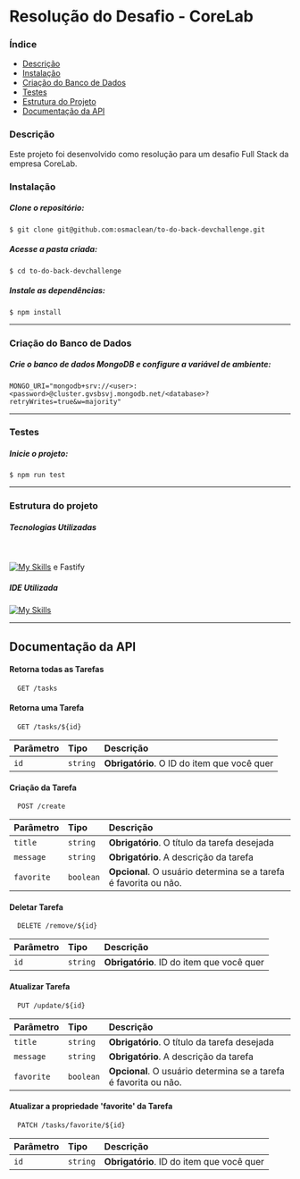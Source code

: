 # Resolução do Desafio - CoreLab

### Índice
<ul>
  <a href="#descrição"><li>Descrição</li></a>
  <a href="#instalação"><li>Instalação</li></a>
  <a href="#criação-do-banco-de-dados"><li>Criação do Banco de Dados</li></a>
  <a href="#testes"><li>Testes</li></a>
  <a href="#estrutura-do-projeto"><li>Estrutura do Projeto</li></a>
  <a href="#documentação-da-api"><li>Documentação da API</li></a>
</ul>

### Descrição
Este projeto foi desenvolvido como resolução para um desafio Full Stack da empresa CoreLab.

### Instalação 
##### Clone o repositório:
```
$ git clone git@github.com:osmaclean/to-do-back-devchallenge.git
```

##### Acesse a pasta criada:
```
$ cd to-do-back-devchallenge
```

##### Instale as dependências:
```
$ npm install
```
---

### Criação do Banco de Dados
##### Crie o banco de dados MongoDB e configure a variável de ambiente:
```// .env
MONGO_URI="mongodb+srv://<user>:<password>@cluster.gvsbsvj.mongodb.net/<database>?retryWrites=true&w=majority"
```
---

### Testes
##### Inicie o projeto:
```
$ npm run test
```

---

### Estrutura do projeto
##### Tecnologias Utilizadas
<div style="display: inline_block"><br>
  
  [![My Skills](https://skillicons.dev/icons?i=nodejs,mongodb,typescript)](https://skillicons.dev) e Fastify
</div>

##### IDE Utilizada
<div> 
  
  [![My Skills](https://skillicons.dev/icons?i=vscode)](https://skillicons.dev)
</div>

---

## Documentação da API

#### Retorna todas as Tarefas

```http
  GET /tasks
```

#### Retorna uma Tarefa

```http
  GET /tasks/${id}
```

| Parâmetro   | Tipo       | Descrição                                   |
| :---------- | :--------- | :------------------------------------------ |
| `id`      | `string` | **Obrigatório**. O ID do item que você quer |

#### Criação da Tarefa

```http
  POST /create
```

| Parâmetro   | Tipo       | Descrição                                   |
| :---------- | :--------- | :------------------------------------------ |
| `title`      | `string` | **Obrigatório**. O título da tarefa desejada |
| `message`      | `string` | **Obrigatório**. A descrição da tarefa |
| `favorite`      | `boolean` | **Opcional**. O usuário determina se a tarefa é favorita ou não. |

#### Deletar Tarefa

```http
  DELETE /remove/${id}
```

| Parâmetro   | Tipo       | Descrição                                   |
| :---------- | :--------- | :------------------------------------------ |
| `id`      | `string` | **Obrigatório**. ID do item que você quer |

#### Atualizar Tarefa

```http
  PUT /update/${id}
```

| Parâmetro   | Tipo       | Descrição                                   |
| :---------- | :--------- | :------------------------------------------ |
| `title`      | `string` | **Obrigatório**. O título da tarefa desejada |
| `message`      | `string` | **Obrigatório**. A descrição da tarefa |
| `favorite`      | `boolean` | **Opcional**. O usuário determina se a tarefa é favorita ou não. |

#### Atualizar a propriedade 'favorite' da Tarefa

```http
  PATCH /tasks/favorite/${id}
```

| Parâmetro   | Tipo       | Descrição                                   |
| :---------- | :--------- | :------------------------------------------ |
| `id`      | `string` | **Obrigatório**. ID do item que você quer |
